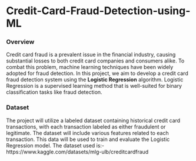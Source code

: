 # Credit-Card-Fraud-Detection-using-ML

<h3>Overview</h3>
<p>Credit card fraud is a prevalent issue in the financial industry, causing substantial losses to both credit card companies and consumers alike. To combat this problem, machine learning techniques have been widely adopted for fraud detection. In this project, we aim to develop a credit card fraud detection system using the <b>Logistic Regression</b> algorithm. Logistic Regression is a supervised learning method that is well-suited for binary classification tasks like fraud detection.</p>

<h3>Dataset</h3>
<p>The project will utilize a labeled dataset containing historical credit card transactions, with each transaction labeled as either fraudulent or legitimate. The dataset will include various features related to each transaction. This data will be used to train and evaluate the Logistic Regression model. The dataset used is:- https://www.kaggle.com/datasets/mlg-ulb/creditcardfraud</p>
